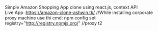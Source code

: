 Simple Amazon Shopping App clone using react.js, context API<br>
Live App :https://amazon-clone-ashwin.tk/
//While installing corporate proxy machine use thi cmd: npm config set registry="http://registry.npmjs.org/"
//proxy t2